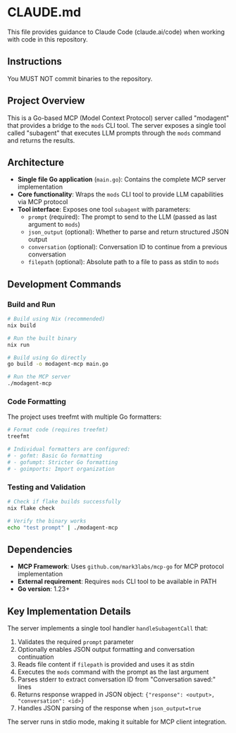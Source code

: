 # CLAUDE.md

This file provides guidance to Claude Code (claude.ai/code) when working with code in this repository.

## Instructions

You MUST NOT commit binaries to the repository.

## Project Overview

This is a Go-based MCP (Model Context Protocol) server called "modagent" that provides a bridge to the `mods` CLI tool. The server exposes a single tool called "subagent" that executes LLM prompts through the `mods` command and returns the results.

## Architecture

- **Single file Go application** (`main.go`): Contains the complete MCP server implementation
- **Core functionality**: Wraps the `mods` CLI tool to provide LLM capabilities via MCP protocol
- **Tool interface**: Exposes one tool `subagent` with parameters:
  - `prompt` (required): The prompt to send to the LLM (passed as last argument to `mods`)
  - `json_output` (optional): Whether to parse and return structured JSON output
  - `conversation` (optional): Conversation ID to continue from a previous conversation
  - `filepath` (optional): Absolute path to a file to pass as stdin to `mods`

## Development Commands

### Build and Run

```bash
# Build using Nix (recommended)
nix build

# Run the built binary
nix run

# Build using Go directly
go build -o modagent-mcp main.go

# Run the MCP server
./modagent-mcp
```

### Code Formatting

The project uses treefmt with multiple Go formatters:

```bash
# Format code (requires treefmt)
treefmt

# Individual formatters are configured:
# - gofmt: Basic Go formatting
# - gofumpt: Stricter Go formatting
# - goimports: Import organization
```

### Testing and Validation

```bash
# Check if flake builds successfully
nix flake check

# Verify the binary works
echo "test prompt" | ./modagent-mcp
```

## Dependencies

- **MCP Framework**: Uses `github.com/mark3labs/mcp-go` for MCP protocol implementation
- **External requirement**: Requires `mods` CLI tool to be available in PATH
- **Go version**: 1.23+

## Key Implementation Details

The server implements a single tool handler `handleSubagentCall` that:

1. Validates the required `prompt` parameter
2. Optionally enables JSON output formatting and conversation continuation
3. Reads file content if `filepath` is provided and uses it as stdin
4. Executes the `mods` command with the prompt as the last argument
5. Parses stderr to extract conversation ID from "Conversation saved:" lines
6. Returns response wrapped in JSON object: `{"response": <output>, "conversation": <id>}`
7. Handles JSON parsing of the response when `json_output=true`

The server runs in stdio mode, making it suitable for MCP client integration.

